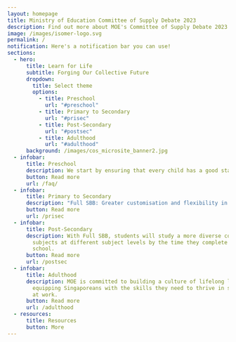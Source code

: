 ```yaml
---
layout: homepage
title: Ministry of Education Committee of Supply Debate 2023
description: Find out more about MOE's Committee of Supply Debate 2023 announcements here!
image: /images/isomer-logo.svg
permalink: /
notification: Here's a notification bar you can use!
sections:
  - hero:
      title: Learn for Life
      subtitle: Forging Our Collective Future
      dropdown:
        title: Select theme
        options:
          - title: Preschool
            url: "#preschool"
          - title: Primary to Secondary
            url: "#prisec"
          - title: Post-Secondary
            url: "#postsec"
          - title: Adulthood
            url: "#adulthood"
      background: /images/cos_microsite_banner2.jpg
  - infobar:
      title: Preschool
      description: We start by ensuring that every child has a good start in life.
      button: Read more
      url: /faq/
  - infobar:
      title: Primary to Secondary
      description: "Full SBB: Greater customisation and flexibility in learning."
      button: Read more
      url: /prisec
  - infobar:
      title: Post-Secondary
      description: With Full SBB, students will study a more diverse combination of
        subjects at different subject levels by the time they complete secondary
        school.
      button: Read more
      url: /postsec
  - infobar:
      title: Adulthood
      description: MOE is committed to building a culture of lifelong learning and
        equipping Singaporeans with the skills they need to thrive in school and
        at work.
      button: Read more
      url: /adulthood
  - resources:
      title: Resources
      button: More
---
```

